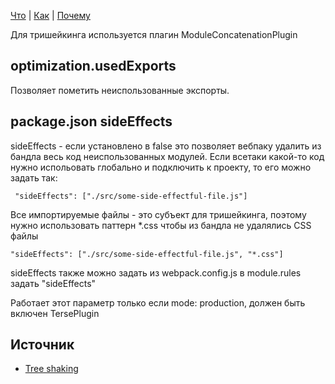 [Что](what.md) | [Как](how.md) | [Почему](why.md)

Для тришейкинга используется плагин ModuleConcatenationPlugin

## optimization.usedExports

Позволяет пометить неиспользованные экспорты.

## package.json sideEffects

sideEffects - если установлено в false это позволяет вебпаку удалить
из бандла весь код неиспользованных модулей.
Если всетаки какой-то код нужно испольовать глобально и подключить к проекту,
то его можно задать так:
```
 "sideEffects": ["./src/some-side-effectful-file.js"]
```

Все импортируемые файлы - это субъект для тришейкинга, поэтому нужно
использовать паттерн *.css чтобы из бандла не удалялись CSS файлы
```
"sideEffects": ["./src/some-side-effectful-file.js", "*.css"]
```

sideEffects также можно задать из webpack.config.js в module.rules задать "sideEffects"

Работает этот параметр только если mode: production, должен быть включен TersePlugin

## Источник

- [Tree shaking](https://webpack.js.org/guides/tree-shaking/)